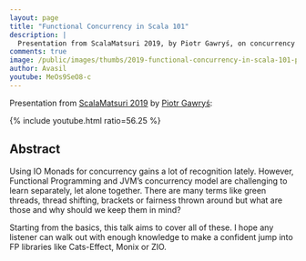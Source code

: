 ```yaml
---
layout: page
title: "Functional Concurrency in Scala 101"
description: |
  Presentation from ScalaMatsuri 2019, by Piotr Gawryś, on concurrency basics in FP.
comments: true
image: /public/images/thumbs/2019-functional-concurrency-in-scala-101-piotr-gawrys.png
author: Avasil
youtube: MeOs9SeO8-c
---
```


Presentation from
[ScalaMatsuri 2019](https://2019.scalamatsuri.org/index_en.html) by
[Piotr Gawryś](https://twitter.com/p_gawrys):

{% include youtube.html ratio=56.25 %}

## Abstract

Using IO Monads for concurrency gains a lot of recognition lately. However, Functional Programming and JVM’s concurrency model are challenging to learn separately, let alone together. There are many terms like green threads, thread shifting, brackets or fairness thrown around but what are those and why should we keep them in mind?

Starting from the basics, this talk aims to cover all of these. I hope any listener can walk out with enough knowledge to make a confident jump into FP libraries like Cats-Effect, Monix or ZIO.